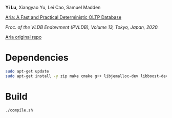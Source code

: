 **Yi Lu**, Xiangyao Yu, Lei Cao, Samuel Madden

[Aria: A Fast and Practical Deterministic OLTP Database](https://dl.acm.org/doi/10.14778/3407790.3407808)

*Proc. of the VLDB Endowment (PVLDB), Volume 13, Tokyo, Japan, 2020.*

[Aria original repo](https://github.com/luyi0619/aria)

# Dependencies

```sh
sudo apt-get update
sudo apt-get install -y zip make cmake g++ libjemalloc-dev libboost-dev libgoogle-glog-dev
```

# Build

```
./compile.sh
```

